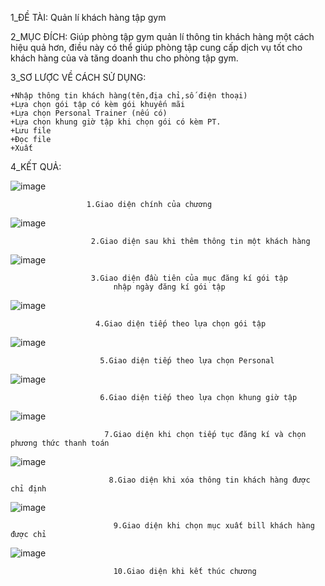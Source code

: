 1_ĐỀ TÀI: Quản lí khách hàng tập gym

2_MỤC ĐÍCH: Giúp phòng tập gym quản lí thông tin khách hàng một cách hiệu quả hơn, điều này có thể giúp phòng tập cung cấp dịch vụ tốt cho khách hàng của và tăng doanh thu cho phòng tập gym.

3_SƠ LƯỢC VỀ CÁCH SỬ DỤNG:

    +Nhập thông tin khách hàng(tên,địa chỉ,số điện thoại)
    +Lựa chọn gói tập có kèm gói khuyến mãi
    +Lựa chọn Personal Trainer (nếu có)
    +Lựa chọn khung giờ tập khi chọn gói có kèm PT.
    +Lưu file
    +Đọc file
    +Xuất 

4_KẾT QUẢ:

![image](https://github.com/kimyen2205/nhom3_pbl1/assets/131419993/173a8c34-ccbc-4bfa-889e-c6d185a1cdf8)

                     1.Giao diện chính của chương 





![image](https://github.com/kimyen2205/nhom3_pbl1/assets/131419993/14dcf642-ceaf-48cb-8756-6db0455fbd61)

                      2.Giao diện sau khi thêm thông tin một khách hàng
                      
                      
                      
                      
                      
![image](https://github.com/kimyen2205/nhom3_pbl1/assets/131419993/0386ffa6-7e0f-4854-a160-f350cd7e6186)

                      3.Giao diện đầu tiên của mục đăng kí gói tập 
                           nhập ngày đăng kí gói tập
                           
                           
                           
                           
                           
![image](https://github.com/kimyen2205/nhom3_pbl1/assets/131419993/f0e44c8a-bdd3-4074-b6fc-03f1062a2e3f)
 
                       4.Giao diện tiếp theo lựa chọn gói tập
                       
                       
                       
                       
                       
![image](https://github.com/kimyen2205/nhom3_pbl1/assets/131419993/45087a55-41e7-48b9-8e58-87e3215cb1a7)
 
                        5.Giao diện tiếp theo lựa chọn Personal 
                        
                        
                        
                        
                        
![image](https://github.com/kimyen2205/nhom3_pbl1/assets/131419993/580ea480-1de3-41a7-814c-0fa01024707a)
 
                        6.Giao diện tiếp theo lựa chọn khung giờ tập
                        
                        
                        
                        
                        
  ![image](https://github.com/kimyen2205/nhom3_pbl1/assets/131419993/201311bf-f309-4285-a208-9e803bee4719)

                         7.Giao diện khi chọn tiếp tục đăng kí và chọn phương thức thanh toán
                         
                         
                         
                         
                         
   ![image](https://github.com/kimyen2205/nhom3_pbl1/assets/131419993/38164c5c-7207-47b6-a44e-ef2abf4c1dce)
   
                          8.Giao diện khi xóa thông tin khách hàng được chỉ định
                          
                          
                          
                          
                          
   ![image](https://github.com/kimyen2205/nhom3_pbl1/assets/131419993/03e6f6f0-9579-4e94-a26e-d163947451b9)
   
                           9.Giao diện khi chọn mục xuất bill khách hàng được chỉ 
                           
                           
                           
                           
                           
   ![image](https://github.com/kimyen2205/nhom3_pbl1/assets/131419993/f78afea9-146f-42d1-ba0f-5abd67179e07)
   
                           10.Giao diện khi kết thúc chương 



  


